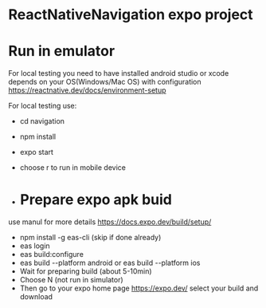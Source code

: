# ReactNativeNavigation expo project

# Run in emulator

For local testing you need to have installed android studio or xcode depends on your OS(Windows/Mac OS) with configuration https://reactnative.dev/docs/environment-setup

For local testing use:
* cd navigation
* npm install
* expo start
* choose r to run in mobile device

* # Prepare expo apk buid
use manul for more details https://docs.expo.dev/build/setup/

* npm install -g eas-cli (skip if done already)
* eas login
* eas build:configure
* eas build --platform android or eas build --platform ios
* Wait for preparing build (about 5-10min)
* Choose N (not run in simulator)
* Then go to your expo home page https://expo.dev/ select your build and download
